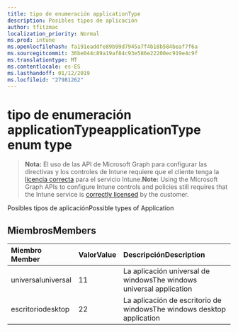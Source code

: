 ```yaml
---
title: tipo de enumeración applicationType
description: Posibles tipos de aplicación
author: tfitzmac
localization_priority: Normal
ms.prod: intune
ms.openlocfilehash: fa191eaddfe89b99d7945a7f4b18b584beaf7f6a
ms.sourcegitcommit: 36be044c89a19af84c93e586e22200ec919e4c9f
ms.translationtype: MT
ms.contentlocale: es-ES
ms.lasthandoff: 01/12/2019
ms.locfileid: "27981262"
---
```

# <a name="applicationtype-enum-type"></a><span data-ttu-id="ac60c-103">tipo de enumeración applicationType</span><span class="sxs-lookup"><span data-stu-id="ac60c-103">applicationType enum type</span></span>

> <span data-ttu-id="ac60c-104">**Nota:** El uso de las API de Microsoft Graph para configurar las directivas y los controles de Intune requiere que el cliente tenga la [licencia correcta](https://go.microsoft.com/fwlink/?linkid=839381) para el servicio Intune.</span><span class="sxs-lookup"><span data-stu-id="ac60c-104">**Note:** Using the Microsoft Graph APIs to configure Intune controls and policies still requires that the Intune service is [correctly licensed](https://go.microsoft.com/fwlink/?linkid=839381) by the customer.</span></span>

<span data-ttu-id="ac60c-105">Posibles tipos de aplicación</span><span class="sxs-lookup"><span data-stu-id="ac60c-105">Possible types of Application</span></span>
## <a name="members"></a><span data-ttu-id="ac60c-106">Miembros</span><span class="sxs-lookup"><span data-stu-id="ac60c-106">Members</span></span>
|<span data-ttu-id="ac60c-107">Miembro	</span><span class="sxs-lookup"><span data-stu-id="ac60c-107">Member</span></span>|<span data-ttu-id="ac60c-108">Valor</span><span class="sxs-lookup"><span data-stu-id="ac60c-108">Value</span></span>|<span data-ttu-id="ac60c-109">Descripción</span><span class="sxs-lookup"><span data-stu-id="ac60c-109">Description</span></span>|
|:---|:---|:---|
|<span data-ttu-id="ac60c-110">universal</span><span class="sxs-lookup"><span data-stu-id="ac60c-110">universal</span></span>|<span data-ttu-id="ac60c-111">1</span><span class="sxs-lookup"><span data-stu-id="ac60c-111">1</span></span>|<span data-ttu-id="ac60c-112">La aplicación universal de windows</span><span class="sxs-lookup"><span data-stu-id="ac60c-112">The windows universal application</span></span>|
|<span data-ttu-id="ac60c-113">escritorio</span><span class="sxs-lookup"><span data-stu-id="ac60c-113">desktop</span></span>|<span data-ttu-id="ac60c-114">2</span><span class="sxs-lookup"><span data-stu-id="ac60c-114">2</span></span>|<span data-ttu-id="ac60c-115">La aplicación de escritorio de windows</span><span class="sxs-lookup"><span data-stu-id="ac60c-115">The windows desktop application</span></span>|



